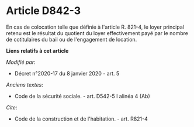 # Article D842-3

En cas de colocation telle que définie à l'article R. 821-4, le loyer principal retenu est le résultat du quotient du loyer
effectivement payé par le nombre de cotitulaires du bail ou de l'engagement de location.

**Liens relatifs à cet article**

_Modifié par_:

  - Décret n°2020-17 du 8 janvier 2020 - art. 5

_Anciens textes_:

  - Code de la sécurité sociale. - art. D542-5  I alinéa 4 (Ab)

_Cite_:

  - Code de la construction et de l'habitation. - art. R821-4
